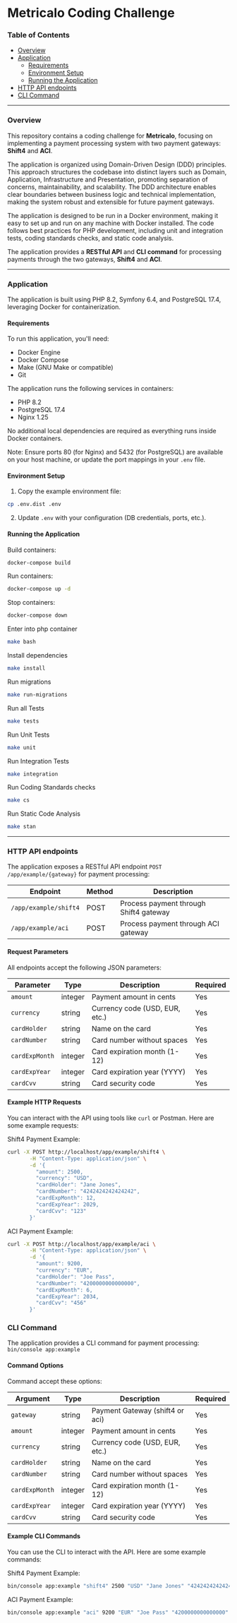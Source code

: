 # Metricalo Coding Challenge

### Table of Contents

- [Overview](#overview)
- [Application](#application)
    - [Requirements](#requirements)
    - [Environment Setup](#environment-setup)
    - [Running the Application](#running-the-application)
- [HTTP API endpoints](#http-api-endpoints)
- [CLI Command](#cli-command)

---

### Overview

This repository contains a coding challenge for **Metricalo**, focusing on implementing a payment processing system with
two payment gateways: **Shift4** and **ACI**.

The application is organized using Domain-Driven Design (DDD) principles. This approach structures the codebase into
distinct layers such as Domain, Application, Infrastructure and Presentation, promoting separation of concerns,
maintainability, and scalability.
The DDD architecture enables clear boundaries between business logic and technical implementation, making the system
robust and extensible for future payment gateways.

The application is designed to be run in a Docker environment, making it easy to set up and run on any machine with
Docker installed. The code follows best practices for PHP development, including unit and integration tests,
coding standards checks, and static code analysis.

The application provides a **RESTful API** and **CLI command** for processing payments through the two gateways,
**Shift4** and **ACI**.

---

### Application

The application is built using PHP 8.2, Symfony 6.4, and PostgreSQL 17.4, leveraging Docker for containerization.

#### Requirements

To run this application, you'll need:

- Docker Engine
- Docker Compose
- Make (GNU Make or compatible)
- Git

The application runs the following services in containers:
- PHP 8.2
- PostgreSQL 17.4
- Nginx 1.25

No additional local dependencies are required as everything runs inside Docker containers.

Note: Ensure ports 80 (for Nginx) and 5432 (for PostgreSQL) are available on your host machine, or update the port mappings in your `.env` file.

#### Environment Setup

1. Copy the example environment file:

```bash
cp .env.dist .env
```
2. Update `.env` with your configuration (DB credentials, ports, etc.).

#### Running the Application

Build containers:

```bash
docker-compose build
```
Run containers:

```bash
docker-compose up -d
```

Stop containers:

```bash
docker-compose down
```

Enter into php container

```bash
make bash
```

Install dependencies

```bash
make install
```

Run migrations

```bash
make run-migrations
```

Run all Tests

```bash
make tests
```

Run Unit Tests

```bash
make unit
``` 

Run Integration Tests

```bash
make integration
``` 

Run Coding Standards checks

```bash
make cs
``` 

Run Static Code Analysis

```bash
make stan
``` 
---

### HTTP API endpoints
The application exposes a RESTful API endpoint `POST /app/example/{gateway}` for payment processing:

| Endpoint              | Method | Description                            |
|-----------------------|--------|----------------------------------------|
| `/app/example/shift4` | POST   | Process payment through Shift4 gateway |
| `/app/example/aci`    | POST   | Process payment through ACI gateway    |

#### Request Parameters
All endpoints accept the following JSON parameters:

| Parameter      | Type    | Description                    | Required |
|----------------|---------|--------------------------------|----------|
| `amount`       | integer | Payment amount in cents        | Yes      |
| `currency`     | string  | Currency code (USD, EUR, etc.) | Yes      |
| `cardHolder`   | string  | Name on the card               | Yes      |
| `cardNumber`   | string  | Card number without spaces     | Yes      |
| `cardExpMonth` | integer | Card expiration month (1-12)   | Yes      |
| `cardExpYear`  | integer | Card expiration year (YYYY)    | Yes      |
| `cardCvv`      | string  | Card security code             | Yes      |

#### Example HTTP Requests
You can interact with the API using tools like `curl` or Postman. Here are some example requests:

Shift4 Payment Example:
```bash
curl -X POST http://localhost/app/example/shift4 \
       -H "Content-Type: application/json" \
       -d '{
         "amount": 2500,     
         "currency": "USD",  
         "cardHolder": "Jane Jones",
         "cardNumber": "4242424242424242",
         "cardExpMonth": 12,
         "cardExpYear": 2029,
         "cardCvv": "123"   
       }'
```

ACI Payment Example:
```bash
curl -X POST http://localhost/app/example/aci \
       -H "Content-Type: application/json" \
       -d '{
         "amount": 9200,                     
         "currency": "EUR",                  
         "cardHolder": "Joe Pass",          
         "cardNumber": "4200000000000000",  
         "cardExpMonth": 6,                
         "cardExpYear": 2034,              
         "cardCvv": "456"                   
       }'
```

### CLI Command
The application provides a CLI command for payment processing: `bin/console app:example`

#### Command Options
Command accept these options:

| Argument       | Type    | Description                     | Required |
|----------------|---------|---------------------------------|----------|
| `gateway`      | string  | Payment Gateway (shift4 or aci) | Yes      |
| `amount`       | integer | Payment amount in cents         | Yes      |
| `currency`     | string  | Currency code (USD, EUR, etc.)  | Yes      |
| `cardHolder`   | string  | Name on the card                | Yes      |
| `cardNumber`   | string  | Card number without spaces      | Yes      |
| `cardExpMonth` | integer | Card expiration month (1-12)    | Yes      |
| `cardExpYear`  | integer | Card expiration year (YYYY)     | Yes      |
| `cardCvv`      | string  | Card security code              | Yes      |

#### Example CLI Commands

You can use the CLI to interact with the API. Here are some example commands:

Shift4 Payment Example:
```bash
bin/console app:example "shift4" 2500 "USD" "Jane Jones" "4242424242424242" 2029 12 "123"
```

ACI Payment Example:
```bash
bin/console app:example "aci" 9200 "EUR" "Joe Pass" "4200000000000000" 2034 06 "456"
```